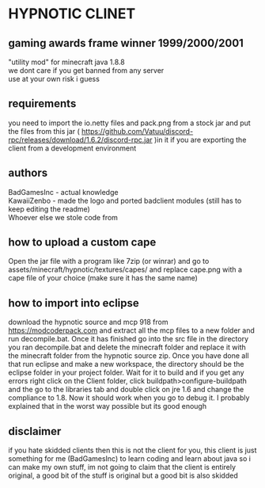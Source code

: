 # HYPNOTIC CLINET  
## gaming awards frame winner 1999/2000/2001  
"utility mod" for minecraft java 1.8.8  
we dont care if you get banned from any server  
use at your own risk i guess  

## requirements  
you need to import the io.netty files and pack.png from a stock jar and put the files from this jar ( https://github.com/Vatuu/discord-rpc/releases/download/1.6.2/discord-rpc.jar )in it 
if you are exporting the client from a development environment
  
## authors  
BadGamesInc - actual knowledge  
KawaiiZenbo - made the logo and ported badclient modules (still has to keep editing the readme)  
Whoever else we stole code from  
## how to upload a custom cape
Open the jar file with a program like 7zip (or winrar) and go to assets/minecraft/hypnotic/textures/capes/
and replace cape.png with a cape file of your choice (make sure it has the same name)
## how to import into eclipse
download the hypnotic source and mcp 918 from https://modcoderpack.com and extract all the mcp files
to a new folder and run decompile.bat. Once it has finished go into the src file in the directory
you ran decompile.bat and delete the minecraft folder and replace it with the minecraft folder from
the hypnotic source zip. Once you have done all that run eclipse and make a new workspace, the 
directory should be the eclipse folder in your project folder. Wait for it to build and if you get any
errors right click on the Client folder, click buildpath>configure-buildpath and the go to the libraries tab
and double click on jre 1.6 and change the compliance to 1.8. Now it should work when you go to debug it.
I probably explained that in the worst way possible but its good enough

## disclaimer
if you hate skidded clients then this is not the client for you,
this client is just something for me (BadGamesInc) to learn coding and learn about java
so i can make my own stuff, im not going to claim that the client is entirely original, a good bit of the stuff is original but a good bit is also skidded

